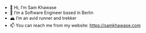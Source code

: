 - 👋 Hi, I’m Sam Khawase
- 🐻 I’m a Software Engineer based in Berlin
- 🏔️ I’m an avid runner and trekker
- 📫 You can reach me from my website: https://samkhawase.com

<!---
samkhawase/samkhawase is a ✨ special ✨ repository because its `README.md` (this file) appears on your GitHub profile.
You can click the Preview link to take a look at your changes.
--->
